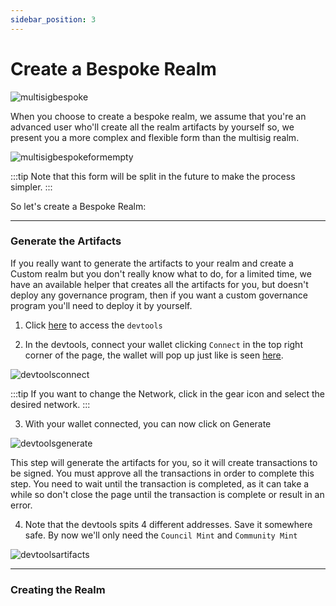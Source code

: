 ```yaml
---
sidebar_position: 3
---
```


# Create a Bespoke Realm

![multisigbespoke](/img/multisig-realm/multisig-bespoke.png)

When you choose to create a bespoke realm, we assume that you're an advanced user who'll create all the realm artifacts by yourself so, we present you a more complex and flexible form than the multisig realm.

![multisigbespokeformempty](/img/multisig-realm/multisig-bespoke-empty.png)

:::tip
Note that this form will be split in the future to make the process simpler.
:::

So let's create a Bespoke Realm:

---

### Generate the Artifacts

If you really want to generate the artifacts to your realm and create a Custom realm but you don't really know what to do, for a limited time, we have an available helper that creates all the artifacts for you, but doesn't deploy any governance program, then if you want a custom governance program you'll need to deploy it by yourself.

1. Click [here](https://solana-labs.github.io/oyster-gov/#/devtools) to access the `devtools`

2. In the devtools, connect your wallet clicking `Connect` in the top right corner of the page, the wallet will pop up just like is seen [here](./realm-wizard).

![devtoolsconnect](/img/multisig-realm/devtools-connect.png)

 
:::tip
If you want to change the Network, click in the gear icon and select the desired network.
:::

3. With your wallet connected, you can now click on Generate

![devtoolsgenerate](/img/multisig-realm/devtools-generate.png)

This step will generate the artifacts for you, so it will create transactions to be signed. You must approve all the transactions
in order to complete this step. You need to wait until the transaction is completed, as it can take a while so don't close the page until
the transaction is complete or result in an error.

4. Note that the devtools spits 4 different addresses. Save it somewhere safe. By now we'll only need the `Council Mint` and `Community Mint` 

![devtoolsartifacts](/img/multisig-realm/devtools-artifacts.png)

---

### Creating the Realm

